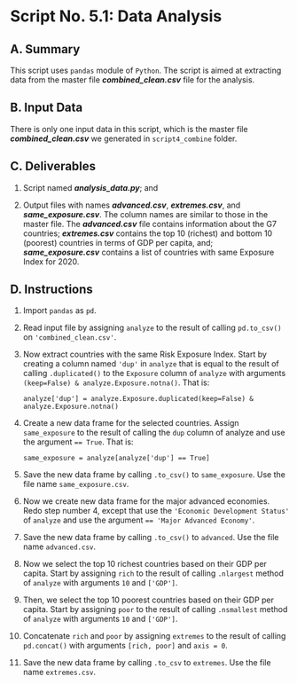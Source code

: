 # Script No. 5.1: Data Analysis

## A. Summary

This script uses `pandas` module of `Python`. The script is aimed at extracting data from the master file ***combined_clean.csv*** file for the analysis.

## B. Input Data

There is only one input data in this script, which is the master file ***combined_clean.csv*** we generated in `script4_combine` folder. 

## C. Deliverables

1. Script named ***analysis_data.py***; and

2. Output files with names ***advanced.csv***, ***extremes.csv***, and ***same_exposure.csv***. The column names are similar to those in the master file. The ***advanced.csv*** file contains information about the G7 countries; ***extremes.csv*** contains the top 10 (richest) and bottom 10 (poorest) countries in terms of GDP per capita, and; ***same_exposure.csv*** contains a list of countries with same Exposure Index for 2020. 

## D. Instructions

1. Import `pandas` as `pd`.

2. Read input file by assigning `analyze` to the result of calling `pd.to_csv()` on `'combined_clean.csv'`.

3. Now extract countries with the same Risk Exposure Index. Start by creating a column named `'dup'` in `analyze` that is equal to the result of calling `.duplicated()` to the `Exposure` column of `analyze` with arguments `(keep=False) & analyze.Exposure.notna()`. That is:

    `analyze['dup'] = analyze.Exposure.duplicated(keep=False) & analyze.Exposure.notna()`

4. Create a new data frame for the selected countries. Assign `same_exposure` to the result of calling the `dup` column of analyze and use the argument `== True`. That is:

    `same_exposure = analyze[analyze['dup'] == True]`

5. Save the new data frame by calling `.to_csv()` to `same_exposure`. Use the file name `same_exposure.csv`.

6. Now we create new data frame for the major advanced economies. Redo step number 4, except that use the `'Economic Development Status'` of `analyze` and use the argument `== 'Major Advanced Economy'`.

7. Save the new data frame by calling `.to_csv()` to `advanced`. Use the file name `advanced.csv`.

8. Now we select the top 10 richest countries based on their GDP per capita. Start by assigning `rich` to the result of calling `.nlargest` method of `analyze` with arguments `10` and `['GDP']`.

9. Then, we select the top 10 poorest countries based on their GDP per capita. Start by assigning `poor` to the result of calling `.nsmallest` method of `analyze` with arguments `10` and `['GDP']`.

10. Concatenate `rich` and `poor` by assigning `extremes` to the result of calling `pd.concat()` with arguments `[rich, poor]` and `axis = 0`.

11. Save the new data frame by calling `.to_csv` to `extremes`. Use the file name `extremes.csv`.
